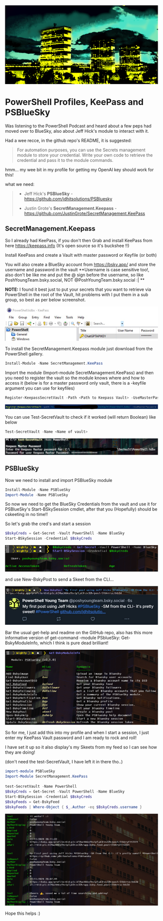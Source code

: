 ![Screenshot]( /assets/images/flats2.png)

# PowerShell Profiles, KeePass and PSBlueSky

Was listening to the PowerShell Podcast and heard about a few peps had moved over to BlueSky, also about Jeff Hick's module to interact with it.

Had a wee recce, in the github repo's README, it is suggested:

> For automation purposes, you can use the Secrets management module to store your credential. Write your own code to retrieve the credential and pass it to the module commands.

hmm... my wee bit in my profile for getting my OpenAI key should work for this!

what we need:

> - Jeff Hick's **PSBlueSky** - <https://github.com/jdhitsolutions/PSBluesky>
> 
> - Justin Grote's **SecretManagement.Keepass** - <https://github.com/JustinGrote/SecretManagement.KeePass>

## SecretManagement.Keepass

So I already had KeePass, if you don't then Grab and install KeePass from here <https://keepass.info> (It's open source so it's buckshee !!)

Install KeePass and create a Vault with master password or Keyfile (or both)

You will also create a BlueSky account from <https://bsky.app/> and store the username and password in the vault **Username is case sensitive too!, also don't be like me and put the @ sign before the username, so like PoshYoungTeam.bsky.social, NOT @PoshYoungTeam.bsky.social  :| **

**NOTE:** I found it best just to put your secrets that you want to retrieve via PowerShell in the root of the Vault, hit problems with I put them in a sub group, so best as per below screenshot.

![VaultPicRoot]( /assets/images/VaultPicRoot.jpg)

To install the SecretManagement.Keepass module just download from the PowerShell gallery. 

```powershell
Install-Module -Name SecretManagement.KeePass
```

Import the module (Import-module SecretManagement.KeePass) and then you need to register the vault so the module knows where and how to access it (below is for a master password only vault, there is a -keyfile argument you can use for keyfiles)

```powershell
Register-KeepassSecretVault -Path <Path to Keepass Vault> -UseMasterPassword
```

![registerVault]( /assets/images/registervault.jpg)

You can use Test-SecretVault to check if it worked (will return Boolean) like below

```powershell
Test-SecretVault -Name <Name of vault>
```

![TestSecVault]( /assets/images/Testsecvault.jpg)

## PSBlueSky

Now we need to install and import PSBlueSky module

```powershell
Install-Module -Name PSBlueSky 
Import-Module -Name PSBlueSky
```

So now we need to get the BlueSky Credentials from the vault and use it for PSBlueSky's Start-BSkySession cmdlet, after that you (Hopefully) should be cskeeting in no time!!

So let's grab the cred's and start a session

```powershell
$BskyCreds = Get-Secret -Vault PowerShell -Name BlueSky
Start-BSkySession -Credential $BskyCreds
```

![BskySession]( /assets/images/BskySession.jpg)

and use New-BskyPost to send a Skeet from the CLI...

![Skeet]( /assets/images/Skeet.JPG)

Bar the usual get-help and readme on the GitHub repo, also has this more informative version of get-command -module PSblueSky: Get-BskyModuleInfo, which I think is pure dead brilliant!

![Bskymoduleinfo]( /assets/images/Bskymoduleinfo.jpg)

So for me, I just add this into my profile and when I start a session, I just enter my KeePass Vault password and I am ready to rock and roll!

I have set it up so it also display's my Skeets from my feed so I can see how they are doing!

(don't need the test-SecretVault, I have left it in there tho..)

```powershell
import-module PSBlueSky 
Import-Module SecretManagement.KeePass

test-SecretVault -Name PowerShell
$BskyCreds = Get-Secret -Vault PowerShell -Name BlueSky
Start-BSkySession -Credential $BskyCreds
$BskyFeeds = Get-BskyFeed 
$BskyFeeds | Where-Object { $_.Author -eq $BskyCreds.username }
```

![ProfileWorking]( /assets/images/ProfileBskyFeed.jpg)

Hope this helps :)
